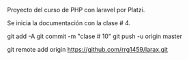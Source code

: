 Proyecto del curso de PHP con laravel por Platzi.

Se inicia la documentación con la clase # 4.

git add -A
git commit -m "clase # 10"
git push -u origin master





git remote add origin https://github.com/rrg1459/larax.git
